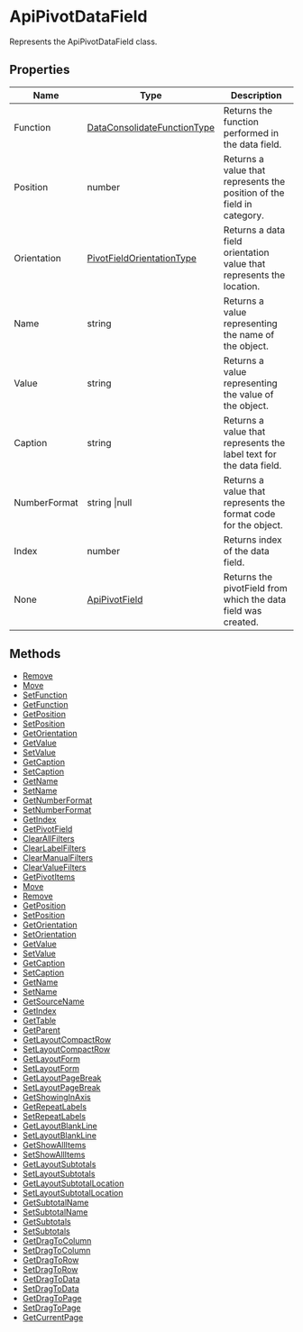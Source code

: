 # ApiPivotDataField

Represents the ApiPivotDataField class.

## Properties

| Name | Type | Description |
| ---- | ---- | ----------- |
| Function | [DataConsolidateFunctionType](../Enumeration/DataConsolidateFunctionType.md) | Returns the function performed in the data field. |
| Position | number | Returns a value that represents the position of the field in category. |
| Orientation | [PivotFieldOrientationType](../Enumeration/PivotFieldOrientationType.md) | Returns a data field orientation value that represents the location. |
| Name | string | Returns a value representing the name of the object. |
| Value | string | Returns a value representing the value of the object. |
| Caption | string | Returns a value that represents the label text for the data field. |
| NumberFormat | string &#124;null | Returns a value that represents the format code for the object. |
| Index | number | Returns index of the data field. |
| None | [ApiPivotField](../ApiPivotField/ApiPivotField.md) | Returns the pivotField from which the data field was created. |

## Methods

- [Remove](./Methods/Remove.md)
- [Move](./Methods/Move.md)
- [SetFunction](./Methods/SetFunction.md)
- [GetFunction](./Methods/GetFunction.md)
- [GetPosition](./Methods/GetPosition.md)
- [SetPosition](./Methods/SetPosition.md)
- [GetOrientation](./Methods/GetOrientation.md)
- [GetValue](./Methods/GetValue.md)
- [SetValue](./Methods/SetValue.md)
- [GetCaption](./Methods/GetCaption.md)
- [SetCaption](./Methods/SetCaption.md)
- [GetName](./Methods/GetName.md)
- [SetName](./Methods/SetName.md)
- [GetNumberFormat](./Methods/GetNumberFormat.md)
- [SetNumberFormat](./Methods/SetNumberFormat.md)
- [GetIndex](./Methods/GetIndex.md)
- [GetPivotField](./Methods/GetPivotField.md)
- [ClearAllFilters](./Methods/ClearAllFilters.md)
- [ClearLabelFilters](./Methods/ClearLabelFilters.md)
- [ClearManualFilters](./Methods/ClearManualFilters.md)
- [ClearValueFilters](./Methods/ClearValueFilters.md)
- [GetPivotItems](./Methods/GetPivotItems.md)
- [Move](./Methods/Move.md)
- [Remove](./Methods/Remove.md)
- [GetPosition](./Methods/GetPosition.md)
- [SetPosition](./Methods/SetPosition.md)
- [GetOrientation](./Methods/GetOrientation.md)
- [SetOrientation](./Methods/SetOrientation.md)
- [GetValue](./Methods/GetValue.md)
- [SetValue](./Methods/SetValue.md)
- [GetCaption](./Methods/GetCaption.md)
- [SetCaption](./Methods/SetCaption.md)
- [GetName](./Methods/GetName.md)
- [SetName](./Methods/SetName.md)
- [GetSourceName](./Methods/GetSourceName.md)
- [GetIndex](./Methods/GetIndex.md)
- [GetTable](./Methods/GetTable.md)
- [GetParent](./Methods/GetParent.md)
- [GetLayoutCompactRow](./Methods/GetLayoutCompactRow.md)
- [SetLayoutCompactRow](./Methods/SetLayoutCompactRow.md)
- [GetLayoutForm](./Methods/GetLayoutForm.md)
- [SetLayoutForm](./Methods/SetLayoutForm.md)
- [GetLayoutPageBreak](./Methods/GetLayoutPageBreak.md)
- [SetLayoutPageBreak](./Methods/SetLayoutPageBreak.md)
- [GetShowingInAxis](./Methods/GetShowingInAxis.md)
- [GetRepeatLabels](./Methods/GetRepeatLabels.md)
- [SetRepeatLabels](./Methods/SetRepeatLabels.md)
- [GetLayoutBlankLine](./Methods/GetLayoutBlankLine.md)
- [SetLayoutBlankLine](./Methods/SetLayoutBlankLine.md)
- [GetShowAllItems](./Methods/GetShowAllItems.md)
- [SetShowAllItems](./Methods/SetShowAllItems.md)
- [GetLayoutSubtotals](./Methods/GetLayoutSubtotals.md)
- [SetLayoutSubtotals](./Methods/SetLayoutSubtotals.md)
- [GetLayoutSubtotalLocation](./Methods/GetLayoutSubtotalLocation.md)
- [SetLayoutSubtotalLocation](./Methods/SetLayoutSubtotalLocation.md)
- [GetSubtotalName](./Methods/GetSubtotalName.md)
- [SetSubtotalName](./Methods/SetSubtotalName.md)
- [GetSubtotals](./Methods/GetSubtotals.md)
- [SetSubtotals](./Methods/SetSubtotals.md)
- [GetDragToColumn](./Methods/GetDragToColumn.md)
- [SetDragToColumn](./Methods/SetDragToColumn.md)
- [GetDragToRow](./Methods/GetDragToRow.md)
- [SetDragToRow](./Methods/SetDragToRow.md)
- [GetDragToData](./Methods/GetDragToData.md)
- [SetDragToData](./Methods/SetDragToData.md)
- [GetDragToPage](./Methods/GetDragToPage.md)
- [SetDragToPage](./Methods/SetDragToPage.md)
- [GetCurrentPage](./Methods/GetCurrentPage.md)
